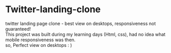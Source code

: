 # Twitter-landing-clone
twitter landing page clone - best view on desktops, responsiveness not guaranteed!  <br>
This project was built during my learning days (Html, css), had no idea what mobile responsiveness was then. <br>
so, Perfect view on desktops : )

